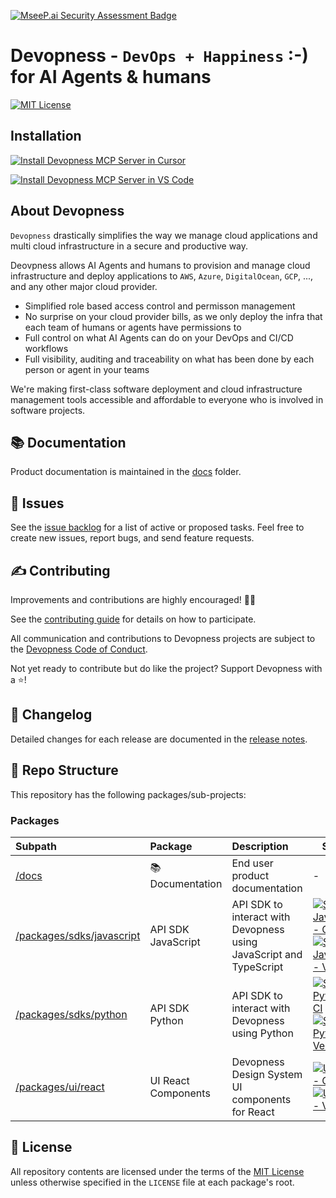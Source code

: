[![MseeP.ai Security Assessment Badge](https://mseep.net/pr/devopness-devopness-badge.png)](https://mseep.ai/app/devopness-devopness)

# Devopness - `DevOps + Happiness` :-) for AI Agents & humans

[![MIT License](https://img.shields.io/badge/license-MIT-green.svg?style=flat-square)](https://github.com/devopness/devopness/blob/main/LICENSE)

## Installation

[![Install Devopness MCP Server in Cursor](https://cursor.com/deeplink/mcp-install-dark.svg)](https://cursor.com/install-mcp?name=devopness&config=eyJ1cmwiOiJodHRwczovL21jcC5kZXZvcG5lc3MuY29tL21jcCIsImhlYWRlcnMiOnsiRGV2b3BuZXNzLVVzZXItRW1haWwiOiJZT1VSX0RFVk9QTkVTU19VU0VSX0VNQUlMIiwiRGV2b3BuZXNzLVVzZXItUGFzc3dvcmQiOiJZT1VSX0RFVk9QTkVTU19VU0VSX1BBU1NXT1JEIn19)

[![Install Devopness MCP Server in VS Code](https://img.shields.io/badge/VS_Code-000000?style=for-the-badge&label=Add%20to&labelColor=000000&color=000000
)](https://insiders.vscode.dev/redirect/mcp/install?name=devopness&config=%7B%22type%22%3A%22http%22%2C%22url%22%3A%22https%3A%2F%2Fmcp.devopness.com%2Fmcp%2F%22%2C%22headers%22%3A%7B%22Devopness-User-Email%22%3A%22YOUR_DEVOPNESS_USER_EMAIL%22%2C%22Devopness-User-Password%22%3A%22YOUR_DEVOPNESS_USER_PASSWORD%22%7D%7D)

## About Devopness

`Devopness` drastically simplifies the way we manage cloud applications and multi cloud infrastructure in a secure and productive way.

Deovpness allows AI Agents and humans to provision and manage cloud infrastructure and deploy applications to `AWS`, `Azure`, `DigitalOcean`, `GCP`, ..., and any other major cloud provider.

* Simplified role based access control and permisson management
* No surprise on your cloud provider bills, as we only deploy the infra that each team of humans or agents have permissions to
* Full control on what AI Agents can do on your DevOps and CI/CD workflows
* Full visibility, auditing and traceability on what has been done by each person or agent in your teams

We're making first-class software deployment and cloud infrastructure management tools accessible and affordable to everyone who is involved in software projects.

## 📚 <a id="docs"></a>Documentation


Product documentation is maintained in the [docs](docs/) folder.

## 🙋 <a id="issues"></a>Issues

See the [issue backlog](https://github.com/devopness/devopness/issues) for a list of active or proposed tasks. Feel free to create new issues, report bugs, and send feature requests.

## ✍️ <a id="contributing"></a>Contributing

Improvements and contributions are highly encouraged! 🙏👊

See the [contributing guide](CONTRIBUTING.md) for details on how to participate.

All communication and contributions to Devopness projects are subject to the [Devopness Code of Conduct](CODE_OF_CONDUCT.md).

Not yet ready to contribute but do like the project? Support Devopness with a ⭐!

## 💼 <a id="changelog"></a>Changelog

Detailed changes for each release are documented in the [release notes](https://github.com/devopness/devopness/releases).

## 📂 <a id="repo"></a>Repo Structure

This repository has the following packages/sub-projects:

### Packages

| Subpath                    | Package                   | Description                     |Status|
|:---------------------------|:--------------------------|:--------------------------------|-|
| [/docs](docs/)             | 📚 Documentation          | End user product documentation  |-|
| [/packages/sdks/javascript](packages/sdks/javascript/) | API SDK JavaScript  | API SDK to interact with Devopness using JavaScript and TypeScript |[![SDK JavaScript - CI](https://img.shields.io/github/actions/workflow/status/devopness/devopness/ci-sdk-javascript.yml?label=SDK%20JavaScript)](https://github.com/devopness/devopness/actions/workflows/ci-sdk-javascript.yml)<br>[![SDK JavaScript - Version](https://img.shields.io/npm/v/@devopness/sdk-js?label=SDK%20JavaScript)](https://www.npmjs.com/package/@devopness/sdk-js)|
| [/packages/sdks/python](packages/sdks/python/) | API SDK Python  | API SDK to interact with Devopness using Python |[![SDK Python - CI](https://img.shields.io/github/actions/workflow/status/devopness/devopness/ci-sdk-python.yml?label=SDK%20Python)](https://github.com/devopness/devopness/actions/workflows/ci-sdk-python.yml)<br>[![SDK Python - Version](https://img.shields.io/pypi/v/devopness?label=SDK%20Python)](https://pypi.org/project/devopness/)|
| [/packages/ui/react](packages/ui/react/) | UI React Components  | Devopness Design System UI components for React |[![UI React - CI](https://img.shields.io/github/actions/workflow/status/devopness/devopness/ci-ui-react.yml?label=UI%20React)](https://github.com/devopness/devopness/actions/workflows/ci-ui-react.yml)<br>[![UI React - Version](https://img.shields.io/npm/v/@devopness/ui-react?label=UI%20React)](https://www.npmjs.com/package/@devopness/ui-react)|

## 📜 <a id="license"></a>License

All repository contents are licensed under the terms of the [MIT License](LICENSE) unless otherwise specified in the `LICENSE` file at each package's root.
